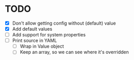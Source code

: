 # TODO

* [x] Don't allow getting config without (default) value
* [x] Add default values
* [ ] Add support for system properties
* [ ] Print source in YAML
  * [ ] Wrap in Value object
  * [ ] Keep an array, so we can see where it's overridden